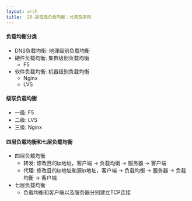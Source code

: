 ```yaml
---
layout: arch
title:  20-高性能负载均衡：分类及架构
---
```


#### 负载均衡分类

* DNS负载均衡: 地理级别负载均衡
* 硬件负载均衡: 集群级别负载均衡
    * F5
* 软件负载均衡: 机器级别负载均衡
    * Nginx
    * LVS

#### 级联负载均衡

* 一级: F5
* 二级: LVS
* 三级: Nginx

#### 四层负载均衡和七层负载均衡

* 四层负载均衡
    * 转发: 修改目的ip地址，客户端 -&gt; 负载均衡 -&gt; 服务器 -&gt; 客户端
    * 代理: 修改目的ip地址和源ip地址，客户端 -&gt; 负载均衡 -&gt; 服务器 -&gt; 负载均衡 -&gt; 客户端
* 七层负载均衡
    * 负载均衡和客户端以及服务器分别建立TCP连接
